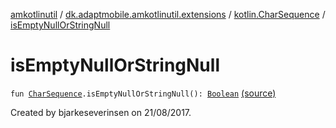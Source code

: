 [amkotlinutil](../../index.md) / [dk.adaptmobile.amkotlinutil.extensions](../index.md) / [kotlin.CharSequence](index.md) / [isEmptyNullOrStringNull](./is-empty-null-or-string-null.md)

# isEmptyNullOrStringNull

`fun `[`CharSequence`](https://kotlinlang.org/api/latest/jvm/stdlib/kotlin/-char-sequence/index.html)`.isEmptyNullOrStringNull(): `[`Boolean`](https://kotlinlang.org/api/latest/jvm/stdlib/kotlin/-boolean/index.html) [(source)](https://github.com/adaptmobile-organization/amkotlinutil/tree/master/amkotlinutil/amkotlinutil/src/main/java/dk/adaptmobile/amkotlinutil/extensions/CharSequenceExtensions.kt#L7)

Created by bjarkeseverinsen on 21/08/2017.

